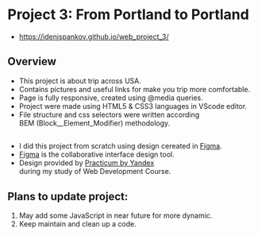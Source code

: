 # Project 3: From Portland to Portland
* https://idenispankov.github.io/web_project_3/

## Overview
* This project is about trip across USA.
* Contains pictures and useful links for make you trip more comfortable.
* Page is fully responsive, created using @media queries.
* Project were made using HTML5 & CSS3 languages in VScode editor.
* File structure and css selectors were written according  
BEM (Block__Element_Modifier) methodology.

## 
* I did this project from scratch using design cereated in [Figma](https://www.figma.com). 
* [Figma](https://www.figma.com) is the collaborative interface design tool. 
* Design provided by [Practicum by Yandex](https://www.practicum.yandex.com)  
during my study of Web Development Course. 


## Plans to update project:

1. May add some JavaScript in near future for more dynamic.
2. Keep maintain and clean up a code.
